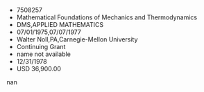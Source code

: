 
* 7508257
* Mathematical Foundations of Mechanics and Thermodynamics
* DMS,APPLIED MATHEMATICS
* 07/01/1975,07/07/1977
* Walter Noll,PA,Carnegie-Mellon University
* Continuing Grant
*   name not available
* 12/31/1978
* USD 36,900.00

nan

